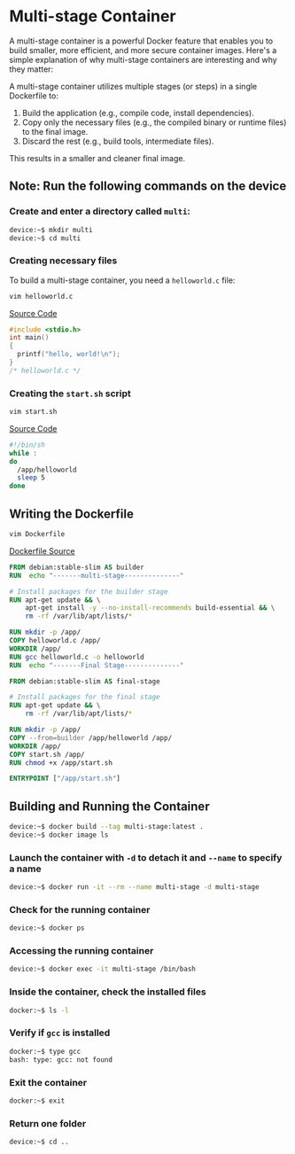 # Multi-stage Container

A multi-stage container is a powerful Docker feature that enables you to build smaller, more efficient, and more secure container images. Here's a simple explanation of why multi-stage containers are interesting and why they matter:

A multi-stage container utilizes multiple stages (or steps) in a single Dockerfile to:

1. Build the application (e.g., compile code, install dependencies).
2. Copy only the necessary files (e.g., the compiled binary or runtime files) to the final image.
3. Discard the rest (e.g., build tools, intermediate files).

This results in a smaller and cleaner final image.

## Note: Run the following commands on the device

### Create and enter a directory called `multi`:
```sh
device:~$ mkdir multi
device:~$ cd multi
```

### Creating necessary files

To build a multi-stage container, you need a `helloworld.c` file:
```sh
vim helloworld.c
```
[Source Code](https://github.com/munoz0raul/ew25-class-docker/blob/main/multi/helloworld.c)

```c
#include <stdio.h>
int main()
{
  printf("hello, world!\n");
}
/* helloworld.c */
```

### Creating the `start.sh` script
```sh
vim start.sh
```
[Source Code](https://github.com/munoz0raul/ew25-class-docker/blob/main/multi/start.sh)

```sh
#!/bin/sh
while :
do
  /app/helloworld
  sleep 5
done
```

## Writing the Dockerfile
```sh
vim Dockerfile
```
[Dockerfile Source](https://github.com/munoz0raul/ew25-class-docker/blob/main/multi/Dockerfile)

```dockerfile
FROM debian:stable-slim AS builder
RUN  echo "-------multi-stage--------------"

# Install packages for the builder stage
RUN apt-get update && \
    apt-get install -y --no-install-recommends build-essential && \
    rm -rf /var/lib/apt/lists/*

RUN mkdir -p /app/
COPY helloworld.c /app/
WORKDIR /app/
RUN gcc helloworld.c -o helloworld
RUN  echo "-------Final Stage--------------"

FROM debian:stable-slim AS final-stage

# Install packages for the final stage
RUN apt-get update && \
    rm -rf /var/lib/apt/lists/*

RUN mkdir -p /app/
COPY --from=builder /app/helloworld /app/
WORKDIR /app/
COPY start.sh /app/
RUN chmod +x /app/start.sh

ENTRYPOINT ["/app/start.sh"]
```

## Building and Running the Container
```sh
device:~$ docker build --tag multi-stage:latest .
device:~$ docker image ls
```

### Launch the container with `-d` to detach it and `--name` to specify a name
```sh
device:~$ docker run -it --rm --name multi-stage -d multi-stage
```

### Check for the running container
```sh
device:~$ docker ps
```

### Accessing the running container
```sh
device:~$ docker exec -it multi-stage /bin/bash
```

### Inside the container, check the installed files
```sh
docker:~$ ls -l
```

### Verify if `gcc` is installed
```sh
docker:~$ type gcc
bash: type: gcc: not found
```

### Exit the container
```sh
docker:~$ exit
```

### Return one folder
```sh
device:~$ cd ..
